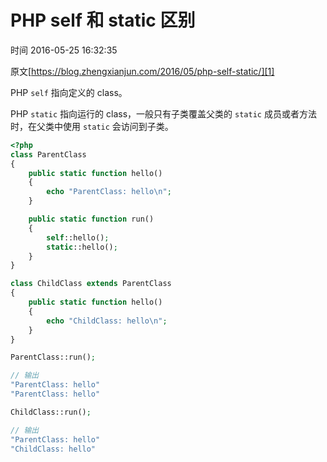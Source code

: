 # PHP self 和 static 区别

 时间 2016-05-25 16:32:35  

原文[https://blog.zhengxianjun.com/2016/05/php-self-static/][1]


PHP `self` 指向定义的 class。

PHP `static` 指向运行的 class，一般只有子类覆盖父类的 `static` 成员或者方法时，在父类中使用 `static` 会访问到子类。

```php 
<?php
class ParentClass
{
    public static function hello()
    {
        echo "ParentClass: hello\n";
    }

    public static function run()
    {
        self::hello();
        static::hello();
    }
}

class ChildClass extends ParentClass
{
    public static function hello()
    {
        echo "ChildClass: hello\n";
    }
}

ParentClass::run();

// 输出
"ParentClass: hello"
"ParentClass: hello"

ChildClass::run();

// 输出
"ParentClass: hello"
"ChildClass: hello"
```

[1]: https://blog.zhengxianjun.com/2016/05/php-self-static/
